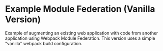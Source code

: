 # Example Module Federation (Vanilla Version)

Example of augmenting an existing web application with code from another application using Webpack Module Federation. This version uses a simple "vanilla" webpack build configuration.
